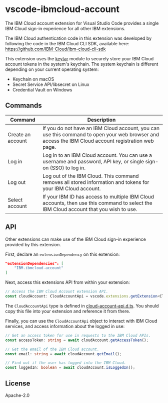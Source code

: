 # vscode-ibmcloud-account

The IBM Cloud account extension for Visual Studio Code provides a single IBM Cloud sign-in experience for all other IBM extensions.

The IBM Cloud authentication code in this extension was developed by following the code in the IBM Cloud CLI SDK, available here: https://github.com/IBM-Cloud/ibm-cloud-cli-sdk

This extension uses the [keytar](https://www.npmjs.com/package/keytar) module to securely store your IBM Cloud account tokens in the system's keychain. The system keychain is different depending on your current operating system:
- Keychain on macOS
- Secret Service API/libsecret on Linux
- Credential Vault on Windows

## Commands

| Command | Description |
| --- | --- |
| Create an account | If you do not have an IBM Cloud account, you can use this command to open your web browser and access the IBM Cloud account registration web page. |
| Log in | Log in to an IBM Cloud account. You can use a username and password, API key, or single sign-on (SSO) to log in. |
| Log out | Log out of the IBM Cloud. This command removes all stored information and tokens for your IBM Cloud account. |
| Select account | If your IBM ID has access to multiple IBM Cloud accounts, then use this command to select the IBM Cloud account that you wish to use. |

## API

Other extensions can make use of the IBM Cloud sign-in experience provided by this extension.

First, declare an `extensionDependency` on this extension:

```json
"extensionDependencies": [
    "IBM.ibmcloud-account"
]
```

Next, access this extensions API from within your extension:

```typescript
// Access the IBM Cloud Account extension API.
const cloudAccount: CloudAccountApi = vscode.extensions.getExtension<CloudAccountApi>('IBM.ibmcloud-account')!.exports;
```

The `CloudAccountApi` type is defined in [cloud-account-api.d.ts](./src/cloud-account-api.d.ts). You should copy this file into your extension and reference it from there.

Finally, you can use the `CloudAccountApi` object to interact with IBM Cloud services, and access information about the logged in use:

```typescript
// Get an access token for use in requests to the IBM Cloud APIs.
const accessToken: string = await cloudAccount.getAccessToken();

// Get the email of the IBM Cloud account.
const email: string = await cloudAccount.getEmail();

// Find out if the user has logged into the IBM Cloud.
const loggedIn: boolean = await cloudAccount.isLoggedIn();
```

## License

Apache-2.0